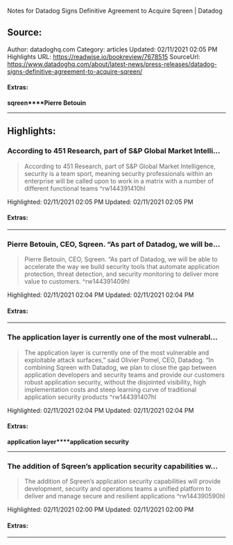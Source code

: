 Notes for Datadog Signs Definitive Agreement to Acquire Sqreen | Datadog

## Source:
Author: datadoghq.com
Category: articles
Updated: 02/11/2021 02:05 PM
Highlights URL: https://readwise.io/bookreview/7678515
SourceUrl: https://www.datadoghq.com/about/latest-news/press-releases/datadog-signs-definitive-agreement-to-acquire-sqreen/


#### Extras:
**sqreen****Pierre Betouin**

 
-----
 ## Highlights:

### According to 451 Research, part of S&P Global Market Intelli...
>According to 451 Research, part of S&P Global Market Intelligence, security is a team sport, meaning security professionals within an enterprise will be called upon to work in a matrix with a number of different functional teams ^rw144391410hl


Highlighted: 02/11/2021 02:05 PM
Updated: 02/11/2021 02:05 PM


#### Extras:



------

### Pierre Betouin, CEO, Sqreen. “As part of Datadog, we will be...
>Pierre Betouin, CEO, Sqreen. “As part of Datadog, we will be able to accelerate the way we build security tools that automate application protection, threat detection, and security monitoring to deliver more value to customers. ^rw144391409hl


Highlighted: 02/11/2021 02:04 PM
Updated: 02/11/2021 02:04 PM


#### Extras:



------

### The application layer is currently one of the most vulnerabl...
>The application layer is currently one of the most vulnerable and exploitable attack surfaces,” said Olivier Pomel, CEO, Datadog. “In combining Sqreen with Datadog, we plan to close the gap between application developers and security teams and provide our customers robust application security, without the disjointed visibility, high implementation costs and steep learning curve of traditional application security products ^rw144391407hl


Highlighted: 02/11/2021 02:04 PM
Updated: 02/11/2021 02:04 PM


#### Extras:
**application layer****application security**


------

### The addition of Sqreen’s application security capabilities w...
>The addition of Sqreen’s application security capabilities will provide development, security and operations teams a unified platform to deliver and manage secure and resilient applications ^rw144390590hl


Highlighted: 02/11/2021 02:00 PM
Updated: 02/11/2021 02:00 PM


#### Extras:



------

